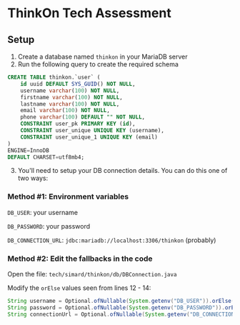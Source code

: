 # ThinkOn Tech Assessment

## Setup
1. Create a database named ```thinkon``` in your MariaDB server
2. Run the following query to create the required schema
```sql
CREATE TABLE thinkon.`user` (
	id uuid DEFAULT SYS_GUID() NOT NULL,
	username varchar(100) NOT NULL,
	firstname varchar(100) NOT NULL,
	lastname varchar(100) NOT NULL,
	email varchar(100) NOT NULL,
	phone varchar(100) DEFAULT "" NOT NULL,
	CONSTRAINT user_pk PRIMARY KEY (id),
	CONSTRAINT user_unique UNIQUE KEY (username),
	CONSTRAINT user_unique_1 UNIQUE KEY (email)
)
ENGINE=InnoDB
DEFAULT CHARSET=utf8mb4;
```
3. You'll need to setup your DB connection details. You can do this one of two ways:
 
### Method #1: Environment variables
```DB_USER```: your username

```DB_PASSWORD```: your password

```DB_CONNECTION_URL```: ```jdbc:mariadb://localhost:3306/thinkon``` (probably)

### Method #2: Edit the fallbacks in the code
Open the file: ```tech/simard/thinkon/db/DBConnection.java```

Modify the ```orElse``` values seen from lines 12 - 14:

```java
String username = Optional.ofNullable(System.getenv("DB_USER")).orElse("*YOUR USERNAME*");
String password = Optional.ofNullable(System.getenv("DB_PASSWORD")).orElse("*YOUR PASSWORD*");
String connectionUrl = Optional.ofNullable(System.getenv("DB_CONNECTION_URL")).orElse("*YOUR CONNECTION URL*");
```
